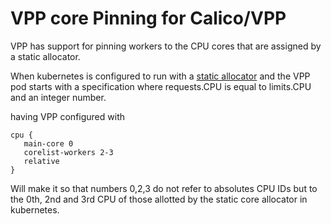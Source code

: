 # VPP core Pinning for Calico/VPP

VPP has support for pinning workers to the CPU
cores that are assigned by a static allocator.

When kubernetes is configured to run with a [static allocator](https://kubernetes.io/docs/tasks/administer-cluster/cpu-management-policies/#static-policy
) and the VPP pod starts with a specification where
requests.CPU is equal to limits.CPU and an integer number.

having VPP configured with

````console
cpu {
   main-core 0
   corelist-workers 2-3
   relative
}
````

Will make it so that numbers 0,2,3 do not refer to absolutes CPU
IDs but to the 0th, 2nd and 3rd CPU of those allotted by the static
core allocator in kubernetes.
